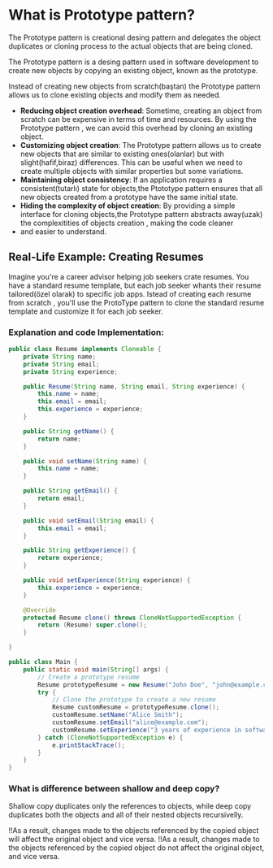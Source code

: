 # What is Prototype pattern?

The Prototype pattern is creational desing pattern and delegates the object duplicates or cloning process to the actual
objects that are being cloned.

The Prototype pattern is a desing pattern used in software development to create new objects by copying an existing
object, known as the prototype.

Instead of creating new objects from scratch(baştan) the Prototype pattern allows us to clone existing objects and
modify them as needed.

- **Reducing object creation overhead**: Sometime, creating an object from scratch can be expensive in terms of time and
  resources. By using the Prototype pattern , we can avoid this overhead by cloning an existing object.
- **Customizing object creation**: The Prototype pattern allows us to create new objects that are similar to existing
  ones(olanlar)
  but with slight(hafif,biraz) differences. This can be useful when we need to create multiple objects with similar
  properties but some variations.
- **Maintaining object consistency**: If an application requires a consistent(tutarlı) state for objects,the Ptototype
  pattern ensures that all new objects created from a prototype have the same initial state.
- **Hiding the complexity of object creation**: By providing a simple interface for cloning objects,the Prototype
  pattern abstracts away(uzak) the complexitities of objects creation , making the code cleaner
- and easier to understand.

## Real-Life Example: Creating Resumes

Imagine you're a career advisor helping job seekers crate resumes. You have a standard resume template, but each job
seeker whants their resume tailored(özel olarak)
to specific job apps. Istead of creating each resume from scratch , you'll use the ProtoType pattern to clone the
standard resume template and customize it for each job seeker.

### Explanation and code Implementation:

````java
public class Resume implements Cloneable {
    private String name;
    private String email;
    private String experience;

    public Resume(String name, String email, String experience) {
        this.name = name;
        this.email = email;
        this.experience = experience;
    }

    public String getName() {
        return name;
    }

    public void setName(String name) {
        this.name = name;
    }

    public String getEmail() {
        return email;
    }

    public void setEmail(String email) {
        this.email = email;
    }

    public String getExperience() {
        return experience;
    }

    public void setExperience(String experience) {
        this.experience = experience;
    }

    @Override
    protected Resume clone() throws CloneNotSupportedException {
        return (Resume) super.clone();
    }

}

public class Main {
    public static void main(String[] args) {
        // Create a prototype resume
        Resume prototypeResume = new Resume("John Doe", "john@example.com", "5 years of experience");
        try {
            // Clone the prototype to create a new resume
            Resume customResume = prototypeResume.clone();
            customResume.setName("Alice Smith");
            customResume.setEmail("alice@example.com");
            customResume.setExperience("3 years of experience in software development");
        } catch (CloneNotSupportedException e) {
            e.printStackTrace();
        }
    }
}
````

### What is difference between shallow and deep copy?

Shallow copy duplicates only the references to objects, while deep copy duplicates both the objects and all of their
nested objects recursivelly.

!!As a result, changes made to the objects referenced by the copied object will affect the original object and vice
versa.
!!As a result, changes made to the objects referenced by the copied object do not affect the original object, and vice
versa.